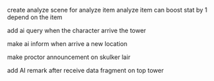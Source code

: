 create analyze scene for analyze item
analyze item can boost stat by 1 depend on the item

add ai query when the character arrive the tower

make ai inform when arrive a new location

make proctor announcement on skulker lair

add AI remark after receive data fragment on top tower